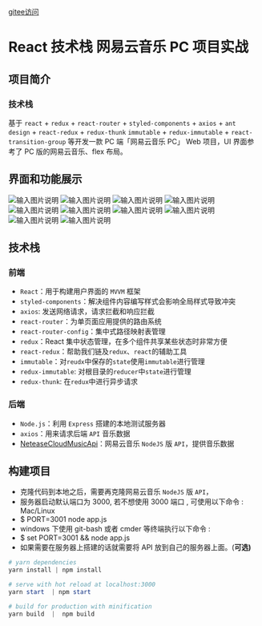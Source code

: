 
<meta name="referrer" content="no-referrer" />

[gitee访问](https://gitee.com/arcsiny/cloud-music)

# React 技术栈 网易云音乐 PC 项目实战

## 项目简介

### 技术栈

基于 `react` + `redux` + `react-router` + `styled-components` + `axios` + `ant design` + `react-redux` + `redux-thunk` `immutable` + `redux-immutable` + `react-transition-group` 等开发一款 PC 端「网易云音乐 PC」 Web 项目，UI 界面参考了 PC 版的网易云音乐、flex 布局。

## 界面和功能展示

![输入图片说明](https://s1.ax1x.com/2022/04/30/OSke0S.png)
![输入图片说明](https://s1.ax1x.com/2022/04/30/OSkLNQ.png)
![输入图片说明](https://s1.ax1x.com/2022/04/30/OSkOhj.png)
![输入图片说明](https://s1.ax1x.com/2022/04/30/OSkqAg.png)
![输入图片说明](https://s1.ax1x.com/2022/04/30/OSkj9s.png)
![输入图片说明](https://s1.ax1x.com/2022/04/30/OSkHHS.png)
![输入图片说明](https://s1.ax1x.com/2022/04/30/OSkzj0.png)
![输入图片说明](https://s1.ax1x.com/2022/04/30/OSA9BT.png)
![输入图片说明](https://s1.ax1x.com/2022/04/30/OSkv3n.png)
![输入图片说明](https://s1.ax1x.com/2022/04/30/OSApuV.png)

## 技术栈

### 前端

- `React`：用于构建用户界面的 `MVVM` 框架
- `styled-components`：解决组件内容编写样式会影响全局样式导致冲突
- `axios`: 发送网络请求，请求拦截和响应拦截
- `react-router`：为单页面应用提供的路由系统
- `react-router-config`：集中式路径映射表管理
- `redux`：React 集中状态管理，在多个组件共享某些状态时非常方便
- `react-redux`：帮助我们链及`redux`、`react`的辅助工具
- `immutable`：对`reudx`中保存的`state`使用`immutable`进行管理
- `redux-immutable`: 对根目录的`reducer`中`state`进行管理
- `redux-thunk`: 在`redux`中进行异步请求

### 后端

- `Node.js`：利用 `Express` 搭建的本地测试服务器
- `axios`：用来请求后端 `API` 音乐数据
- [NeteaseCloudMusicApi](https://binaryify.github.io/NeteaseCloudMusicApi/#/)：网易云音乐 `NodeJS` 版 `API`，提供音乐数据

## 构建项目

- 克隆代码到本地之后，需要再克隆网易云音乐 `NodeJS` 版 `API`，
- 服务器启动默认端口为 3000, 若不想使用 3000 端口 , 可使用以下命令 : Mac/Linux
- $ PORT=3001 node app.js
- windows 下使用 git-bash 或者 cmder 等终端执行以下命令 :
- $ set PORT=3001 && node app.js
- 如果需要在服务器上搭建的话就需要将 API 放到自己的服务器上面。(**可选)**

```powershell
# yarn dependencies
yarn install | npm install

# serve with hot reload at localhost:3000
yarn start  | npm start

# build for production with minification
yarn build  |  npm build
```
